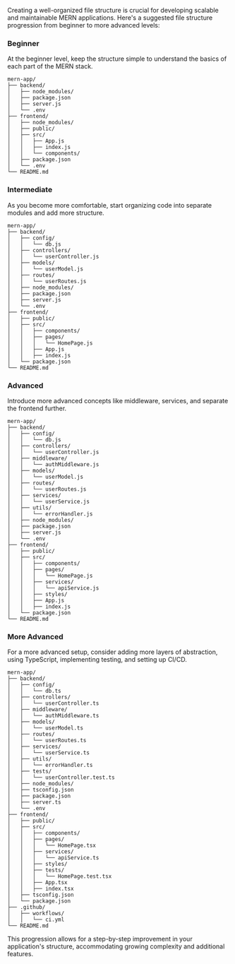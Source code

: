 Creating a well-organized file structure is crucial for developing scalable and maintainable MERN applications. Here's a suggested file structure progression from beginner to more advanced levels:

### Beginner

At the beginner level, keep the structure simple to understand the basics of each part of the MERN stack.

```
mern-app/
├── backend/
│   ├── node_modules/
│   ├── package.json
│   ├── server.js
│   └── .env
├── frontend/
│   ├── node_modules/
│   ├── public/
│   ├── src/
│   │   ├── App.js
│   │   ├── index.js
│   │   └── components/
│   ├── package.json
│   └── .env
└── README.md
```

### Intermediate

As you become more comfortable, start organizing code into separate modules and add more structure.

```
mern-app/
├── backend/
│   ├── config/
│   │   └── db.js
│   ├── controllers/
│   │   └── userController.js
│   ├── models/
│   │   └── userModel.js
│   ├── routes/
│   │   └── userRoutes.js
│   ├── node_modules/
│   ├── package.json
│   ├── server.js
│   └── .env
├── frontend/
│   ├── public/
│   ├── src/
│   │   ├── components/
│   │   ├── pages/
│   │   │   └── HomePage.js
│   │   ├── App.js
│   │   ├── index.js
│   └── package.json
└── README.md
```

### Advanced

Introduce more advanced concepts like middleware, services, and separate the frontend further.

```
mern-app/
├── backend/
│   ├── config/
│   │   └── db.js
│   ├── controllers/
│   │   └── userController.js
│   ├── middleware/
│   │   └── authMiddleware.js
│   ├── models/
│   │   └── userModel.js
│   ├── routes/
│   │   └── userRoutes.js
│   ├── services/
│   │   └── userService.js
│   ├── utils/
│   │   └── errorHandler.js
│   ├── node_modules/
│   ├── package.json
│   ├── server.js
│   └── .env
├── frontend/
│   ├── public/
│   ├── src/
│   │   ├── components/
│   │   ├── pages/
│   │   │   └── HomePage.js
│   │   ├── services/
│   │   │   └── apiService.js
│   │   ├── styles/
│   │   ├── App.js
│   │   ├── index.js
│   └── package.json
└── README.md
```

### More Advanced

For a more advanced setup, consider adding more layers of abstraction, using TypeScript, implementing testing, and setting up CI/CD.

```
mern-app/
├── backend/
│   ├── config/
│   │   └── db.ts
│   ├── controllers/
│   │   └── userController.ts
│   ├── middleware/
│   │   └── authMiddleware.ts
│   ├── models/
│   │   └── userModel.ts
│   ├── routes/
│   │   └── userRoutes.ts
│   ├── services/
│   │   └── userService.ts
│   ├── utils/
│   │   └── errorHandler.ts
│   ├── tests/
│   │   └── userController.test.ts
│   ├── node_modules/
│   ├── tsconfig.json
│   ├── package.json
│   ├── server.ts
│   └── .env
├── frontend/
│   ├── public/
│   ├── src/
│   │   ├── components/
│   │   ├── pages/
│   │   │   └── HomePage.tsx
│   │   ├── services/
│   │   │   └── apiService.ts
│   │   ├── styles/
│   │   ├── tests/
│   │   │   └── HomePage.test.tsx
│   │   ├── App.tsx
│   │   ├── index.tsx
│   ├── tsconfig.json
│   └── package.json
├── .github/
│   ├── workflows/
│   │   └── ci.yml
└── README.md
```

This progression allows for a step-by-step improvement in your application's structure, accommodating growing complexity and additional features.
